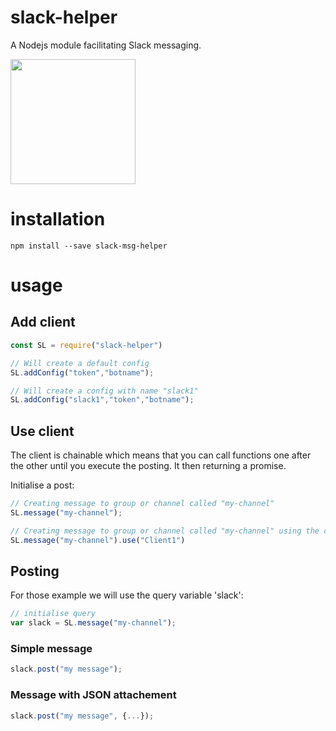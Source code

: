 


# slack-helper
<!-- [![npm version](https://badge.fury.io/js/elasticsearch-helper.svg)](https://badge.fury.io/js/elasticsearch-helper) [![NSP Status](https://nodesecurity.io/orgs/jacques-sirot/projects/60dd35a8-0efd-415e-9f72-2e7300f888ef/badge)](https://nodesecurity.io/orgs/jacques-sirot/projects/60dd35a8-0efd-415e-9f72-2e7300f888ef) -->

A Nodejs module facilitating Slack messaging.

<img src="https://assets.brandfolder.com/c8d4sd15/original/slack_rgb.png" width="200" />

# installation

`npm install --save slack-msg-helper`

# usage

## Add client

```javascript
const SL = require("slack-helper")

// Will create a default config
SL.addConfig("token","botname");

// Will create a config with name "slack1"
SL.addConfig("slack1","token","botname");

```

## Use client

The client is chainable which means that you can call functions one after the other until you execute the posting. It then returning a promise.

Initialise a post:

```javascript
// Creating message to group or channel called "my-channel"
SL.message("my-channel");

// Creating message to group or channel called "my-channel" using the config "slack1"
SL.message("my-channel").use("Client1")
```

## Posting

For those example we will use the query variable 'slack':

```javascript
// initialise query
var slack = SL.message("my-channel");
```

### Simple message

```javascript
slack.post("my message");
```

### Message with JSON attachement

```javascript
slack.post("my message", {...});
```
